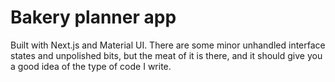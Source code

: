 # Bakery planner app

Built with Next.js and Material UI.  There are some minor unhandled interface states and unpolished bits, but the meat of it is there, and it should give you a good idea of the type of code I write.


